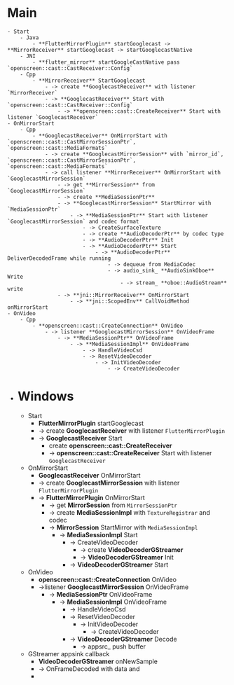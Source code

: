 # Main
	- Start
		- Java
			- **FlutterMirrorPlugin** startGooglecast -> **MirrorReceiver** startGooglecast -> startGooglecastNative
		- JNI
			- **flutter_mirror** startGoogleCastNative pass `openscreen::cast::CastReceiver::Config`
		- Cpp
			- **MirrorReceiver** StartGooglecast
				- -> create **GooglecastReceiver** with listener `MirrorReceiver`
				- -> **GooglecastReceiver** Start with `openscreen::cast::CastReceiver::Config`
					- -> **openscreen::cast::CreateReceiver** Start with listener `GooglecastReceiver`
	- OnMirrorStart
		- Cpp
			- **GooglecastReceiver** OnMirrorStart with `openscreen::cast::CastMirrorSessionPtr`, `openscreen::cast::MediaFormats`
				- -> create **GooglecastMirrorSession** with `mirror_id`, `openscreen::cast::CastMirrorSessionPtr`, `openscreen::cast::MediaFormats`
				- -> call listener **MirrorReceiver** OnMirrorStart with `GooglecastMirrorSession`
					- -> get **MirrorSession** from `GooglecastMirrorSession`
					- -> create **MediaSessionPtr**
					- -> **GooglecastMirrorSession** StartMirror with `MediaSessionPtr`
						- -> **MediaSessionPtr** Start with listener `GooglecastMirrorSession` and codec format
							- -> CreateSurfaceTexture
							- -> create **AudioDecoderPtr** by codec type
							- -> **AudioDecoderPtr** Init
							- -> **AudioDecoderPtr** Start
								- -> **AudioDecoderPtr** DeliverDecodedFrame while running
									- -> dequeue from MediaCodec
									- -> audio_sink_ **AudioSinkOboe** Write
										- -> stream_ **oboe::AudioStream** write
					- -> **jni::MirrorReceiver** OnMirrorStart
						- -> **jni::ScopedEnv** CallVoidMethod onMirrorStart
	- OnVideo
		- Cpp
			- **openscreen::cast::CreateConnection** OnVideo
				- -> listener **GooglecastMirrorSession** OnVideoFrame
					- -> **MediaSessionPtr** OnVideoFrame
						- -> **MediaSessionImpl** OnVideoFrame
							- -> HandleVideoCsd
							- -> ResetVideoDecoder
								- -> InitVideoDecoder
									- -> CreateVideoDecoder
- # Windows
	- Start
		- **FlutterMirrorPlugin** startGooglecast
		- -> create **GooglecastReceiver** with listener `FlutterMirrorPlugin`
		- -> **GooglecastReceiver** Start
			- create **openscreen::cast::CreateReceiver**
			- -> **openscreen::cast::CreateReceiver** Start with listener `GooglecastReceiver`
	- OnMirrorStart
		- **GooglecastReceiver** OnMirrorStart
		- -> create **GooglecastMirrorSession** with listener `FlutterMirrorPlugin`
		- -> **FlutterMirrorPlugin** OnMirrorStart
			- -> get **MirrorSession** from `MirrorSessionPtr`
			- -> create **MediaSessionImpl** with `TextureRegistrar` and codec
			- -> **MirrorSession** StartMirror with `MediaSessionImpl`
				- -> **MediaSessionImpl** Start
					- -> CreateVideoDecoder
						- -> create **VideoDecoderGStreamer**
						- -> **VideoDecoderGStreamer** Init
					- -> **VideoDecoderGStreamer** Start
	- OnVideo
		- **openscreen::cast::CreateConnection** OnVideo
		- ->listener **GooglecastMirrorSession** OnVideoFrame
			- -> **MediaSessionPtr** OnVideoFrame
				- -> **MediaSessionImpl** OnVideoFrame
					- -> HandleVideoCsd
					- -> ResetVideoDecoder
						- -> InitVideoDecoder
							- -> CreateVideoDecoder
					- -> **VideoDecoderGStreamer** Decode
						- -> appsrc_ push buffer
	- GStreamer appsink callback
		- **VideoDecoderGStreamer** onNewSample
		- -> OnFrameDecoded with data and
		-